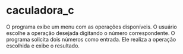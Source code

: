 # caculadora_c

O programa exibe um menu com as operações disponíveis.
O usuário escolhe a operação desejada digitando o número correspondente.
O programa solicita dois números como entrada.
Ele realiza a operação escolhida e exibe o resultado.
